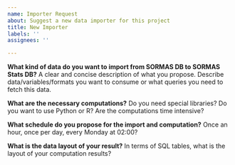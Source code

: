 ```yaml
---
name: Importer Request
about: Suggest a new data importer for this project
title: New Importer
labels: ''
assignees: ''

---
```


**What kind of data do you want to import from SORMAS DB to SORMAS Stats DB?**
A clear and concise description of what you propose. Describe data/variables/formats you want to consume or what queries you need to fetch this data.

**What are the necessary computations?**
Do you need special libraries? Do you want to use Python or R? Are the computations time intensive?

**What schedule do you propose for the import and computation?**
Once an hour, once per day, every Monday at 02:00?

**What is the data layout of your result?**
In terms of SQL tables, what is the layout of your computation results?
